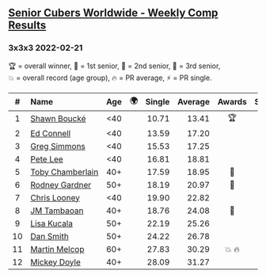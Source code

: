 <style>table {white-space: nowrap;}</style>
<link rel="stylesheet" type="text/css" href="/scw-comp/css/flags.css" />

## [Senior Cubers Worldwide - Weekly Comp Results](/scw-comp/results/)
### 3x3x3 2022-02-21

<span style="white-space: nowrap;">🏆 = overall winner</span>, <span style="white-space: nowrap;">🥇 = 1st senior</span>, <span style="white-space: nowrap;">🥈 = 2nd senior</span>, <span style="white-space: nowrap;">🥉 = 3rd senior</span>, <span style="white-space: nowrap;">💥 = overall record (age group)</span>, <span style="white-space: nowrap;">🔥 = PR average</span>, <span style="white-space: nowrap;">⚡ = PR single</span>.

| # | Name | Age | 🌍 | Single | Average | Awards | Solve 1 | Solve 2 | Solve 3 | Solve 4 | Solve 5 | Video |
| :--: | :-- | :--: | :--: | --: | --: | :--: | --: | --: | --: | --: | --: | :-- |
| 1 | [Shawn Boucké](../../persons/shawn_boucke/333.md) | <40 | <i class="flag flag-US" /> | 10.71 | 13.41 | 🏆 | 15.10 | 13.22 | 15.43 | 11.92 | 10.71 | [Desktop](https://www.facebook.com/events/509549287201075/permalink/511208943701776) / [Mobile](https://m.facebook.com/events/509549287201075?view=permalink&id=511208943701776) |
| 2 | [Ed Connell](../../persons/ed_connell/333.md) | <40 | <i class="flag flag-IE" /> | 13.59 | 17.20 |  | 19.56 | 15.32 | 16.71 | 21.52 | 13.59 | [Desktop](https://www.facebook.com/events/509549287201075/permalink/518439322978738) / [Mobile](https://m.facebook.com/events/509549287201075?view=permalink&id=518439322978738) |
| 3 | [Greg Simmons](../../persons/greg_simmons/333.md) | <40 | <i class="flag flag-GB" /> | 15.53 | 17.25 |  | 15.53 | 17.12 | 22.42 | 16.40 | 18.23 | [Desktop](https://www.facebook.com/events/509549287201075/permalink/515400549949282) / [Mobile](https://m.facebook.com/events/509549287201075?view=permalink&id=515400549949282) |
| 4 | [Pete Lee](../../persons/pete_lee/333.md) | <40 | <i class="flag flag-GB" /> | 16.81 | 18.81 |  | 19.35 | 16.81 | 22.07 | 17.25 | 19.82 | [Desktop](https://www.facebook.com/events/509549287201075/permalink/513886730100664) / [Mobile](https://m.facebook.com/events/509549287201075?view=permalink&id=513886730100664) |
| 5 | [Toby Chamberlain](../../persons/toby_chamberlain/333.md) | 40+ | <i class="flag flag-AU" /> | 17.59 | 18.95 | 🥇 | 19.31 | 17.59 | 18.03 | 19.51 | DNF | [Desktop](https://www.facebook.com/520891933/videos/1063602547551436) / [Mobile](https://m.facebook.com/520891933/videos/1063602547551436) |
| 6 | [Rodney Gardner](../../persons/rodney_gardner/333.md) | 50+ | <i class="flag flag-US" /> | 18.19 | 20.97 | 🥈 | 21.57 | 20.70 | 20.63 | 24.06 | 18.19 | [Desktop](https://www.facebook.com/events/509549287201075/permalink/518520409637296) / [Mobile](https://m.facebook.com/events/509549287201075?view=permalink&id=518520409637296) |
| 7 | [Chris Looney](../../persons/chris_looney/333.md) | <40 | <i class="flag flag-US" /> | 19.90 | 22.82 |  | 19.90 | 27.18 | 22.86 | 21.82 | 23.77 | [Desktop](https://www.facebook.com/chris.looney/videos/489383352699595) / [Mobile](https://m.facebook.com/chris.looney/videos/489383352699595) |
| 8 | [JM Tambaoan](../../persons/jm_tambaoan/333.md) | 40+ | <i class="flag flag-PH" /> | 18.76 | 24.08 | 🥉 | 29.60 | 24.25 | 23.00 | 24.98 | 18.76 | [Desktop](https://www.facebook.com/events/509549287201075/permalink/512909166865087) / [Mobile](https://m.facebook.com/events/509549287201075?view=permalink&id=512909166865087) |
| 9 | [Lisa Kucala](../../persons/lisa_kucala/333.md) | 50+ | <i class="flag flag-US" /> | 22.19 | 25.26 |  | 24.08 | 31.99 | 22.19 | 28.38 | 23.33 | [Desktop](https://www.facebook.com/events/509549287201075/permalink/513988760090461) / [Mobile](https://m.facebook.com/events/509549287201075?view=permalink&id=513988760090461) |
| 10 | [Dan Smith](../../persons/dan_smith/333.md) | 50+ | <i class="flag flag-US" /> | 24.22 | 26.78 |  | 24.22 | 27.16 | 27.25 | 27.34 | 25.94 | [Desktop](https://www.facebook.com/events/509549287201075/permalink/518503102972360) / [Mobile](https://m.facebook.com/events/509549287201075?view=permalink&id=518503102972360) |
| 11 | [Martin Melcop](../../persons/martin_melcop/333.md) | 60+ | <i class="flag flag-BR" /> | 27.83 | 30.29 | 💥 🔥 | 30.17 | 27.83 | 30.88 | 33.52 | 29.83 | [Desktop](https://www.facebook.com/100000468058820/videos/4682355355208194) / [Mobile](https://m.facebook.com/100000468058820/videos/4682355355208194) |
| 12 | [Mickey Doyle](../../persons/mickey_doyle/333.md) | 40+ | <i class="flag flag-US" /> | 28.09 | 31.27 |  | 32.89 | 30.78 | 30.13 | 28.09 | 33.95 | [Desktop](https://www.facebook.com/events/509549287201075/permalink/517340109755326) / [Mobile](https://m.facebook.com/events/509549287201075?view=permalink&id=517340109755326) |

<!-- Global site tag (gtag.js) - Google Analytics -->
<script async src="https://www.googletagmanager.com/gtag/js?id=UA-86348435-3"></script>
<script>window.dataLayer = window.dataLayer || []; function gtag() {dataLayer.push(arguments);} gtag('js', new Date()); gtag('config', 'UA-86348435-3');</script>
